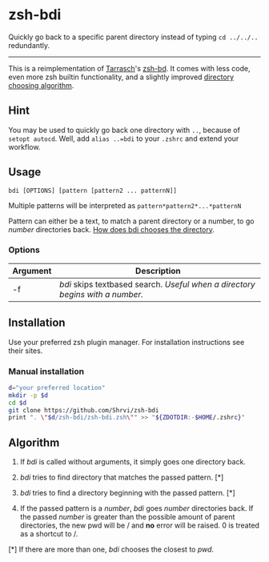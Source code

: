 # zsh-bdi

Quickly go back to a specific parent directory instead of typing `cd ../../..` redundantly.

---

This is a reimplementation of [Tarrasch](https://github.com/Tarrasch)'s [zsh-bd](https://github.com/Tarrasch/zsh-bd).
It comes with less code,  even more zsh builtin functionality, and a slightly improved [directory choosing algorithm](#algorithm).



## Hint

You may be used to quickly go back one directory with `..`, because of `setopt autocd`.
Well, add `alias ..=bdi` to your `.zshrc` and extend your workflow.


## Usage

`bdi [OPTIONS] [pattern [pattern2 ... patternN]]`

Multiple patterns will be interpreted as `pattern*pattern2*...*patternN`

Pattern can either be a text, to match a parent directory or a number, to go _number_ directories back. [How does bdi chooses the directory](#algorithm).


### Options

| Argument | Description |
| -------- | ----------- |
| -f | _bdi_ skips textbased search. _Useful when a directory begins with a number._ |


## Installation

Use your preferred zsh plugin manager. For installation instructions see their sites.

### Manual installation


```sh
d="your preferred location"
mkdir -p $d
cd $d
git clone https://github.com/Shrvi/zsh-bdi
print ". \"$d/zsh-bdi/zsh-bdi.zsh\"" >> "${ZDOTDIR:-$HOME/.zshrc}"
```

## Algorithm

1. If _bdi_ is called without arguments, it simply goes one directory back.

2. _bdi_ tries to find directory that matches the passed pattern. [\*]

3. _bdi_ tries to find a directory beginning with the passed pattern. [\*]

4. If the passed pattern is a _number_, _bdi_ goes _number_ directories back.  If the passed _number_ is greater than the possible amount of parent directories, the new pwd will be / and **no** error will be raised. 0 is treated as a shortcut to /.

[\*] If there are more than one, _bdi_ chooses the closest to _pwd_.

